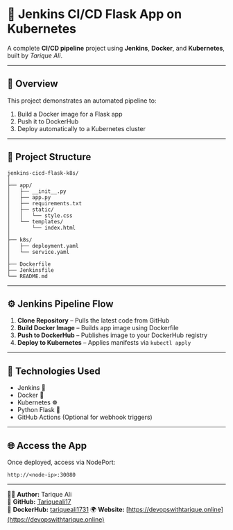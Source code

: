 # 🚀 Jenkins CI/CD Flask App on Kubernetes

A complete **CI/CD pipeline** project using **Jenkins**, **Docker**, and **Kubernetes**, built by *Tarique Ali*.

---

## 📘 Overview
This project demonstrates an automated pipeline to:
1. Build a Docker image for a Flask app
2. Push it to DockerHub
3. Deploy automatically to a Kubernetes cluster

---

## 🧱 Project Structure
```
jenkins-cicd-flask-k8s/
│
├── app/
│   ├── __init__.py
│   ├── app.py
│   ├── requirements.txt
│   ├── static/
│   │   └── style.css
│   └── templates/
│       └── index.html
│
├── k8s/
│   ├── deployment.yaml
│   └── service.yaml
│
├── Dockerfile
├── Jenkinsfile
└── README.md
```

---

## ⚙️ Jenkins Pipeline Flow

1. **Clone Repository** – Pulls the latest code from GitHub  
2. **Build Docker Image** – Builds app image using Dockerfile  
3. **Push to DockerHub** – Publishes image to your DockerHub registry  
4. **Deploy to Kubernetes** – Applies manifests via `kubectl apply`  

---

## 🧠 Technologies Used
- Jenkins 🧩  
- Docker 🐳  
- Kubernetes ☸️  
- Python Flask 🐍  
- GitHub Actions (Optional for webhook triggers)

---

## 🌐 Access the App
Once deployed, access via NodePort:
```
http://<node-ip>:30080
```

---

👨‍💻 **Author:** Tarique Ali  
🔗 **GitHub:** [Tariqueali17](https://github.com/Tariqueali17)  
🐳 **DockerHub:** [tariqueali1731](https://hub.docker.com/u/tariqueali1731)
🌍 **Website:** [https://devopswithtarique.online](https://devopswithtarique.online)

